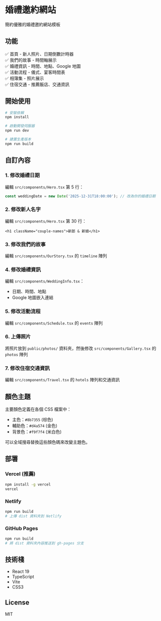 # 婚禮邀約網站

簡約優雅的婚禮邀約網站模板

## 功能

✅ 首頁 - 新人照片、日期倒數計時器  
✅ 我們的故事 - 時間軸展示  
✅ 婚禮資訊 - 時間、地點、Google 地圖  
✅ 活動流程 - 儀式、宴客時間表  
✅ 相簿集 - 照片展示  
✅ 住宿交通 - 推薦飯店、交通資訊  

## 開始使用

```bash
# 安裝依賴
npm install

# 啟動開發伺服器
npm run dev

# 建置生產版本
npm run build
```

## 自訂內容

### 1. 修改婚禮日期
編輯 `src/components/Hero.tsx` 第 5 行：
```typescript
const weddingDate = new Date('2025-12-31T18:00:00'); // 改為你的婚禮日期
```

### 2. 修改新人名字
編輯 `src/components/Hero.tsx` 第 30 行：
```tsx
<h1 className="couple-names">新郎 & 新娘</h1>
```

### 3. 修改我們的故事
編輯 `src/components/OurStory.tsx` 的 `timeline` 陣列

### 4. 修改婚禮資訊
編輯 `src/components/WeddingInfo.tsx`：
- 日期、時間、地點
- Google 地圖嵌入連結

### 5. 修改活動流程
編輯 `src/components/Schedule.tsx` 的 `events` 陣列

### 6. 上傳照片
將照片放到 `public/photos/` 資料夾，然後修改 `src/components/Gallery.tsx` 的 `photos` 陣列

### 7. 修改住宿交通資訊
編輯 `src/components/Travel.tsx` 的 `hotels` 陣列和交通資訊

## 顏色主題

主要顏色定義在各個 CSS 檔案中：
- 主色：`#8b7355` (棕色)
- 輔助色：`#d4a574` (金色)
- 背景色：`#f9f7f4` (米白色)

可以全域搜尋替換這些顏色碼來改變主題色。

## 部署

### Vercel (推薦)
```bash
npm install -g vercel
vercel
```

### Netlify
```bash
npm run build
# 上傳 dist 資料夾到 Netlify
```

### GitHub Pages
```bash
npm run build
# 將 dist 資料夾內容推送到 gh-pages 分支
```

## 技術棧

- React 19
- TypeScript
- Vite
- CSS3

## License

MIT
